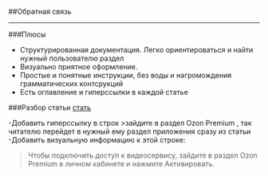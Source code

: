 ##Обратная связь
***
###Плюсы
- Структурированная документация. Легко ориентироваться и найти нужный пользователю раздел
- Визуально приятное оформление.
- Простые и понятные инструкции, без воды и нагромождения грамматических контсрукций
- Есть оглавление и гиперссылки в каждой статье

###Разбор статьи
[стать](https://docs.ozon.ru/common/ozon-premium/?country=RU)

-Добавить гиперссылку в строк 
    >зайдите в раздел Ozon Premium
, так читателю перейдет в нужный ему
раздел приложения сразу из статьи
-Добавить визуальную информацию к этой строке:
  >Чтобы подключить доступ к видеосервису, зайдите в раздел Ozon Premium в личном кабинете и нажмите Активировать.



